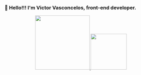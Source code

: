 ### 🖖 Hello!!! I'm Victor Vasconcelos, front-end developer.
<div align="center">
  <a href="https://github.com/vicTor8g">
  <img height="180em" src="https://github-readme-stats.vercel.app/api?username=vicTor8g&show_icons=true&theme=dracula&include_all_commits=true&count_private=tru«"/>
  <img height="119em" src="https://github-readme-stats.vercel.app/api/top-langs/?username=vicTor8g&layout=compact&langs_count=7&theme=dracula"/>
</div>

